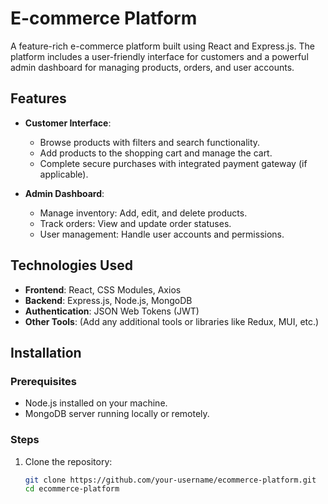 # E-commerce Platform  

A feature-rich e-commerce platform built using React and Express.js. The platform includes a user-friendly interface for customers and a powerful admin dashboard for managing products, orders, and user accounts.  

## Features  
- **Customer Interface**:  
  - Browse products with filters and search functionality.  
  - Add products to the shopping cart and manage the cart.  
  - Complete secure purchases with integrated payment gateway (if applicable).  

- **Admin Dashboard**:  
  - Manage inventory: Add, edit, and delete products.  
  - Track orders: View and update order statuses.  
  - User management: Handle user accounts and permissions.  

## Technologies Used  
- **Frontend**: React, CSS Modules, Axios  
- **Backend**: Express.js, Node.js, MongoDB  
- **Authentication**: JSON Web Tokens (JWT)  
- **Other Tools**: (Add any additional tools or libraries like Redux, MUI, etc.)  

## Installation  

### Prerequisites  
- Node.js installed on your machine.  
- MongoDB server running locally or remotely.  

### Steps  
1. Clone the repository:  
   ```bash
   git clone https://github.com/your-username/ecommerce-platform.git
   cd ecommerce-platform
